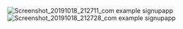 ![Screenshot_20191018_212711_com example signupapp](https://user-images.githubusercontent.com/43459430/67108104-fcae2c80-f1f7-11e9-8cfc-a43b2848659c.jpg)
![Screenshot_20191018_212728_com example signupapp](https://user-images.githubusercontent.com/43459430/67108107-fddf5980-f1f7-11e9-8d47-af8b2ec37f5b.jpg)
